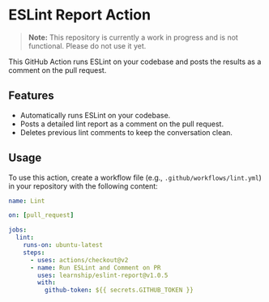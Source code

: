 # ESLint Report Action

> **Note:** This repository is currently a work in progress and is not functional. Please do not use it yet.

This GitHub Action runs ESLint on your codebase and posts the results as a comment on the pull request.


## Features

- Automatically runs ESLint on your codebase.
- Posts a detailed lint report as a comment on the pull request.
- Deletes previous lint comments to keep the conversation clean.

## Usage

To use this action, create a workflow file (e.g., `.github/workflows/lint.yml`) in your repository with the following content:

```yaml
name: Lint

on: [pull_request]

jobs:
  lint:
    runs-on: ubuntu-latest
    steps:
      - uses: actions/checkout@v2
      - name: Run ESLint and Comment on PR
        uses: learnship/eslint-report@v1.0.5
        with:
          github-token: ${{ secrets.GITHUB_TOKEN }}
```